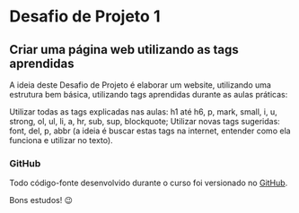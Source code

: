 # Desafio de Projeto 1
## Criar uma página web utilizando as tags aprendidas

A ideia deste Desafio de Projeto é elaborar um website, utilizando uma estrutura bem básica, utilizando tags aprendidas durante as aulas práticas:

Utilizar todas as tags explicadas nas aulas:
h1 até h6, p, mark, small, i, u, strong, ol, ul, li, a, hr, sub, sup, blockquote;
Utilizar novas tags sugeridas: 
font, del, p, abbr (a ideia é buscar estas tags na internet, entender como ela funciona e utilizar no texto).

### **GitHub**

Todo código-fonte desenvolvido durante o curso foi versionado no [GitHub](https://github.com/digitalinnovationone/trilha-html-modulo-1).

Bons estudos! 😉